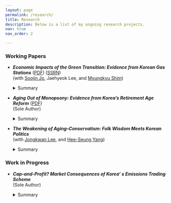 ```yaml
---
layout: page
permalink: /research/
title: Research
description: Below is a list of my ongoing research projects.
nav: true
nav_order: 2

---
```



### Working Papers

- ***Economic Impacts of the Green Transition: Evidence from Korean Gas Stations***   ([PDF](/assets/pdf/EVC_Updated_Draft(Aug_2025).pdf))   ([SSRN](https://papers.ssrn.com/sol3/papers.cfm?abstract_id=5400307))      
(with [Soojin Jo](https://sites.google.com/site/soojinjo/), Jaehyeok Lee, and [Myungkyu Shim](https://myungkyushim.weebly.com/))    

   <details>
      <summary>Summary</summary>
      The nationwide mandate requiring EV charger installations in Korean apartment complexes boosted electric vehicle (EV) demand, which in turn affected the fuel retail market: gas stations responded by lowering gasoline and diesel prices. This generated positive spillover effects for internal combustion engine vehicle owners through reduced fuel costs.   
    </details>      


- ***Aging Out of Monopsony: Evidence from Korea’s Retirement Age Reform***   ([PDF](/assets/pdf/Aging&MD_Updated_Draft(June_2025).pdf))  
(Sole Author)   
    <details>
      <summary>Summary</summary>
      Korea enacted a major legislative reform that raised the minimum retirement age to 60. The resulting workforce aging weakened firms’ monopsony power, suggesting that a policy aimed at sustaining labor supply had significant spillover effects on wage-setting behavior and labor market competition. This outcome appears driven by firms’ reduced ability to dismiss older workers and rising labor costs under Korea’ s seniority-based wage system.     
    </details>     


- ***The Weakening of Aging–Conservatism: Folk Wisdom Meets Korean Politics***   
(with [Jongkwan Lee](https://sites.google.com/site/kwanlee84/), and [Hee-Seung Yang](https://sites.google.com/site/heeseungyang/home))   

   <details>
      <summary>Summary</summary>
      In Korea, individuals born in the 1960s were unexpectedly exposed to military dictatorship in their youth, which shaped more liberal political views. This historical experience complicates the conventional belief that aging leads to conservatism. Empirical evidence shows that this link has weakened in recent years, as many from this cohort retain their original liberal views into older age.     
    </details>    



### Work in Progress

- ***Cap-and-Profit? Market Consequences of Korea’ s Emissions Trading Scheme***   
(Sole Author) 

   <details>
      <summary>Summary</summary>
      Korea’ s Emissions Trading Scheme (ETS) was implemented with lenient caps and generous free permit allocations. As a result, ETS-regulated firms, compared to unregulated firms, experienced significant increases in profits and market power, potentially due to windfall gains from selling surplus permits and reductions in marginal costs.   
    </details>    

